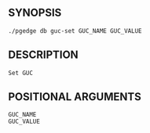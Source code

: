 ## SYNOPSIS
    ./pgedge db guc-set GUC_NAME GUC_VALUE
 
## DESCRIPTION
    Set GUC
 
## POSITIONAL ARGUMENTS
    GUC_NAME
    GUC_VALUE
